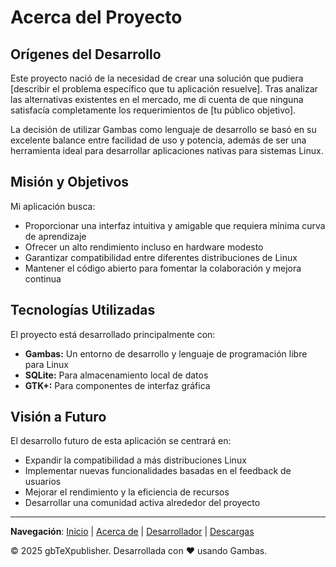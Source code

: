 # Acerca del Proyecto

## Orígenes del Desarrollo

Este proyecto nació de la necesidad de crear una solución que pudiera [describir el problema específico que tu aplicación resuelve]. Tras analizar las alternativas existentes en el mercado, me di cuenta de que ninguna satisfacía completamente los requerimientos de [tu público objetivo].

La decisión de utilizar Gambas como lenguaje de desarrollo se basó en su excelente balance entre facilidad de uso y potencia, además de ser una herramienta ideal para desarrollar aplicaciones nativas para sistemas Linux.

## Misión y Objetivos

Mi aplicación busca:

- Proporcionar una interfaz intuitiva y amigable que requiera mínima curva de aprendizaje
- Ofrecer un alto rendimiento incluso en hardware modesto
- Garantizar compatibilidad entre diferentes distribuciones de Linux
- Mantener el código abierto para fomentar la colaboración y mejora continua

## Tecnologías Utilizadas

El proyecto está desarrollado principalmente con:

- **Gambas:** Un entorno de desarrollo y lenguaje de programación libre para Linux
- **SQLite:** Para almacenamiento local de datos
- **GTK+:** Para componentes de interfaz gráfica

## Visión a Futuro

El desarrollo futuro de esta aplicación se centrará en:

- Expandir la compatibilidad a más distribuciones Linux
- Implementar nuevas funcionalidades basadas en el feedback de usuarios
- Mejorar el rendimiento y la eficiencia de recursos
- Desarrollar una comunidad activa alrededor del proyecto

---

**Navegación**: [Inicio](index.md) | [Acerca de](about.md) | [Desarrollador](cv.md) | [Descargas](downloads.md)

&copy; 2025 gbTeXpublisher. Desarrollada con ❤️ usando Gambas.